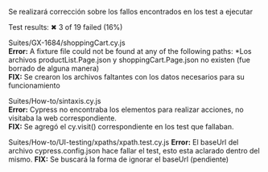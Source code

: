 Se realizará corrección sobre los fallos encontrados en los test a ejecutar

Test results:
 ✖  3 of 19 failed (16%)

 Suites/GX-1684/shoppingCart.cy.js <br>
    **Error:** A fixture file could not be found at any of the following paths:
    *Los archivos productList.Page.json y shoppingCart.Page.json no existen (fue borrado de alguna manera)<br>
    **FIX:** Se crearon los archivos faltantes con los datos necesarios para su funcionamiento

Suites/How-to/sintaxis.cy.js<br>
   **Error:** Cypress no encontraba los elementos para realizar acciones, no visitaba la web correspondiente.<br>
   **FIX:** Se agregó el cy.visit() correspondiente en los test que fallaban.
   
Suites/How-to/UI-testing/xpaths/xpath.test.cy.js
   **Error:** El baseUrl del archivo cypress.config.json hace fallar el test, esto esta aclarado dentro del mismo.
   **FIX:** Se buscará la forma de ignorar el baseUrl (pendiente)